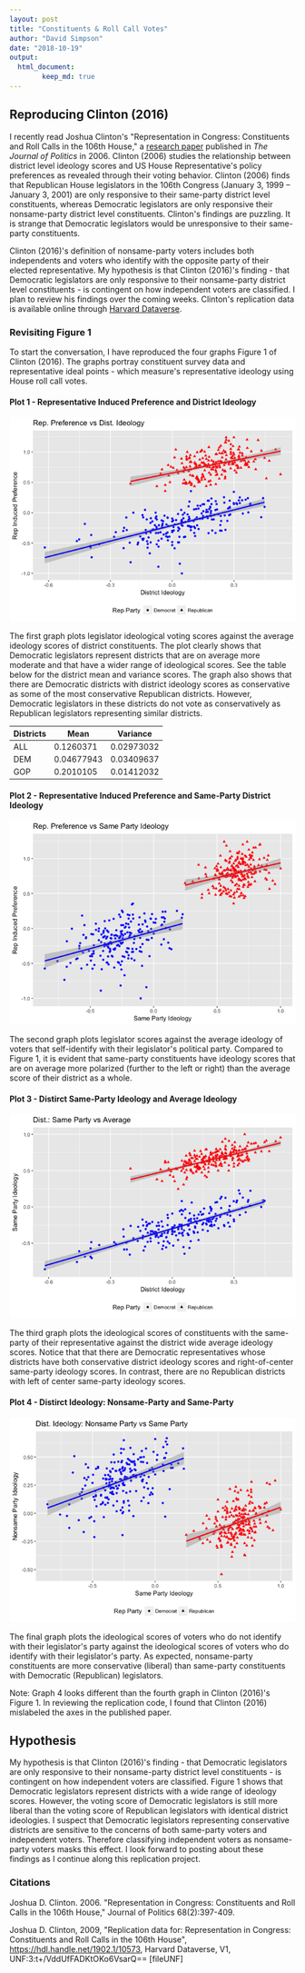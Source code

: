 ```yaml
---
layout: post
title: "Constituents & Roll Call Votes"
author: "David Simpson"
date: "2018-10-19"
output:      
  html_document:
        keep_md: true
---
```


## Reproducing Clinton (2016)

I recently read Joshua Clinton's "Representation in Congress: Constituents and Roll Calls in the 106th House," a [research paper](https://www.jstor.org/stable/10.1111/j.1468-2508.2006.00415.x?pq-origsite=summon&seq=1#metadata_info_tab_contents) published in *The Journal of Politics* in 2006. Clinton (2006) studies the relationship between district level ideology scores and US House Representative's policy preferences as revealed through their voting behavior. Clinton (2006) finds that Republican House legislators in the 106th Congress (January 3, 1999 – January 3, 2001) are only responsive to their same-party district level constituents, whereas Democratic legislators are only responsive their nonsame-party district level constituents. Clinton's findings are puzzling. It is strange that Democratic legislators would be unresponsive to their same-party constituents.

Clinton (2016)'s definition of nonsame-party voters includes both independents and voters who identify with the opposite party of their elected representative. My hypothesis is that Clinton (2016)'s finding - that Democratic legislators are only responsive to their nonsame-party district level constituents - is contingent on how independent voters are classified. I plan to review his findings over the coming weeks. Clinton's replication data is available online through [Harvard Dataverse](https://dataverse.harvard.edu/dataset.xhtml?persistentId=hdl:1902.1/10573). 





### Revisiting Figure 1
To start the conversation, I have reproduced the four graphs Figure 1 of Clinton (2016). The graphs portray constituent survey data and representative ideal points - which measure's representative ideology using House roll call votes.



#### Plot 1 - Representative Induced Preference and District Ideology


![](2018-10-19-ConstituentsRollCalls_files/figure-html/Plot1-1.png)<!-- -->

The first graph plots legislator ideological voting scores against the average ideology scores of district constituents. The plot clearly shows that Democratic legislators represent districts that are on average more moderate and that have a wider range of ideological scores. See the table below for the district mean and variance scores. The graph also shows that there are Democratic districts with district ideology scores as conservative as some of the most conservative Republican districts. However, Democratic legislators in these districts do not vote as conservatively as Republican legislators representing similar districts.



| Districts   |      Mean  |  Variance   |
|-----|-----------|------------|
| ALL |  0.1260371 |  0.02973032 |
| DEM | 0.04677943 |  0.03409637 |
| GOP | 0.2010105 |  0.01412032 |

#### Plot 2 - Representative Induced Preference and Same-Party District Ideology

![](2018-10-19-ConstituentsRollCalls_files/figure-html/Plot2-1.png)<!-- -->

The second graph plots legislator scores against the average ideology of voters that self-identify with their legislator's political party. Compared to Figure 1, it is evident that same-party constituents have ideology scores that are on average more polarized (further to the left or right) than the average score of their district as a whole.

#### Plot 3 - Distirct Same-Party Ideology and Average Ideology
![](2018-10-19-ConstituentsRollCalls_files/figure-html/Plot3-1.png)<!-- -->

The third graph plots the ideological scores of constituents with the same-party of their representative against the district wide average ideology scores. Notice that that there are Democratic representatives whose districts have both conservative district ideology scores and right-of-center same-party ideology scores. In contrast, there are no Republican districts with left of center same-party ideology scores.

#### Plot 4 - Distirct Ideology: Nonsame-Party and Same-Party

![](2018-10-19-ConstituentsRollCalls_files/figure-html/Plot4-1.png)<!-- -->

The final graph plots the ideological scores of voters who do not identify with their legislator's party against the ideological scores of voters who do identify with their legislator's party. As expected, nonsame-party constituents are more conservative (liberal) than same-party constituents with Democratic (Republican) legislators.

Note: Graph 4 looks different than the fourth graph in Clinton (2016)'s Figure 1. In reviewing the replication code, I found that Clinton (2016) mislabeled the axes in the published paper.

## Hypothesis
My hypothesis is that Clinton (2016)'s finding - that Democratic legislators are only responsive to their nonsame-party district level constituents - is contingent on how independent voters are classified. Figure 1 shows that Democratic legislators represent districts with a wide range of ideology scores. However, the voting score of Democratic legislators is still more liberal than the voting score of Republican legislators with identical district ideologies. I suspect that Democratic legislators representing conservative districts are sensitive to the concerns of both same-party voters and independent voters. Therefore classifying independent voters as nonsame-party voters masks this effect. I look forward to posting about these findings as I continue along this replication project.

### Citations

Joshua D. Clinton. 2006. "Representation in Congress: Constituents and Roll Calls in the 106th House," Journal of Politics 68(2):397-409.

Joshua D. Clinton, 2009, "Replication data for: Representation in Congress: Constituents and Roll Calls in the 106th House", https://hdl.handle.net/1902.1/10573, Harvard Dataverse, V1, UNF:3:t+/VddUfFADKtOKo6VsarQ== [fileUNF]
